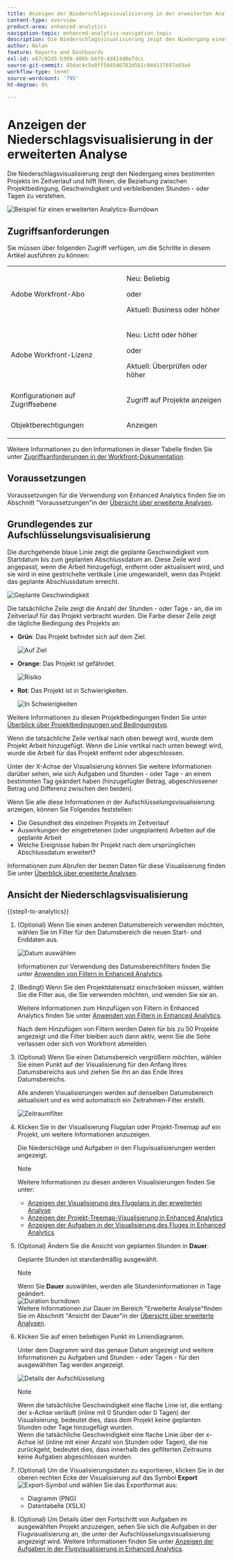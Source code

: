 ```yaml
---
title: Anzeigen der Niederschlagsvisualisierung in der erweiterten Analyse
content-type: overview
product-area: enhanced-analytics
navigation-topic: enhanced-analytics-navigation-topic
description: Die Niederschlagsvisualisierung zeigt den Niedergang eines bestimmten Projekts im Zeitverlauf und hilft Ihnen, die Beziehung zwischen Projektbedingung, Geschwindigkeit und verbleibenden Stunden - oder Tagen zu verstehen.
author: Nolan
feature: Reports and Dashboards
exl-id: e67c92d5-b309-406b-b6f0-4d414d0e7dcc
source-git-commit: 45dac4c5e8ff584546783d561c04d137697a03a4
workflow-type: tm+mt
source-wordcount: '795'
ht-degree: 0%

---
```


# Anzeigen der Niederschlagsvisualisierung in der erweiterten Analyse

<!-- Audited: 12/2023 -->

Die Niederschlagsvisualisierung zeigt den Niedergang eines bestimmten Projekts im Zeitverlauf und hilft Ihnen, die Beziehung zwischen Projektbedingung, Geschwindigkeit und verbleibenden Stunden - oder Tagen zu verstehen.

![Beispiel für einen erweiterten Analytics-Burndown ](assets/burndown120623.png)

## Zugriffsanforderungen

Sie müssen über folgenden Zugriff verfügen, um die Schritte in diesem Artikel ausführen zu können:

<table style="table-layout:auto"> 
 <col> 
 <col> 
 <tbody> 
  <tr> 
   <td role="rowheader">Adobe Workfront-Abo</td> 
   <td>
      <p>Neu: Beliebig</p>
      <p>oder</p>
      <p>Aktuell: Business oder höher</p></td>
  </tr> 
  <tr> 
   <td role="rowheader">Adobe Workfront-Lizenz</td> 
   <td>
      <p>Neu: Licht oder höher</p>
      <p>oder</p>
      <p>Aktuell: Überprüfen oder höher</p>
   </td> 
  </tr> 
  <tr> 
   <td role="rowheader">Konfigurationen auf Zugriffsebene</td> 
   <td> <p>Zugriff auf Projekte anzeigen</p> </td> 
  </tr> 
  <tr> 
   <td role="rowheader">Objektberechtigungen</td> 
   <td> <p>Anzeigen</p> </td>
  </tr> 
 </tbody> 
</table>

Weitere Informationen zu den Informationen in dieser Tabelle finden Sie unter [Zugriffsanforderungen in der Workfront-Dokumentation](/help/quicksilver/administration-and-setup/add-users/access-levels-and-object-permissions/access-level-requirements-in-documentation.md).

## Voraussetzungen

Voraussetzungen für die Verwendung von Enhanced Analytics finden Sie im Abschnitt &quot;Voraussetzungen&quot;in der [Übersicht über erweiterte Analysen](../enhanced-analytics/enhanced-analytics-overview.md).

## Grundlegendes zur Aufschlüsselungsvisualisierung

Die durchgehende blaue Linie zeigt die geplante Geschwindigkeit vom Startdatum bis zum geplanten Abschlussdatum an. Diese Zeile wird angepasst, wenn die Arbeit hinzugefügt, entfernt oder aktualisiert wird, und sie wird in eine gestrichelte vertikale Linie umgewandelt, wenn das Projekt das geplante Abschlussdatum erreicht.

![ Geplante Geschwindigkeit](assets/burndown-planned-line.png)

Die tatsächliche Zeile zeigt die Anzahl der Stunden - oder Tage - an, die im Zeitverlauf für das Projekt verbracht wurden. Die Farbe dieser Zeile zeigt die tägliche Bedingung des Projekts an:

* **Grün**: Das Projekt befindet sich auf dem Ziel.

  ![Auf Ziel](assets/burndown-green.png)

* **Orange**: Das Projekt ist gefährdet.

  ![Risiko](assets/burndown-orange.png)

* **Rot**: Das Projekt ist in Schwierigkeiten.

  ![In Schwierigkeiten](assets/burndown-red.png)

Weitere Informationen zu diesen Projektbedingungen finden Sie unter [Überblick über Projektbedingungen und Bedingungstyp](../manage-work/projects/manage-projects/project-condition-and-condition-type.md).

Wenn die tatsächliche Zeile vertikal nach oben bewegt wird, wurde dem Projekt Arbeit hinzugefügt. Wenn die Linie vertikal nach unten bewegt wird, wurde die Arbeit für das Projekt entfernt oder abgeschlossen.

Unter der X-Achse der Visualisierung können Sie weitere Informationen darüber sehen, wie sich Aufgaben und Stunden - oder Tage - an einem bestimmten Tag geändert haben (hinzugefügter Betrag, abgeschlossener Betrag und Differenz zwischen den beiden).

Wenn Sie alle diese Informationen in der Aufschlüsselungsvisualisierung anzeigen, können Sie Folgendes feststellen:

* Die Gesundheit des einzelnen Projekts im Zeitverlauf
* Auswirkungen der eingetretenen (oder ungeplanten) Arbeiten auf die geplante Arbeit
* Welche Ereignisse haben Ihr Projekt nach dem ursprünglichen Abschlussdatum erweitert?

Informationen zum Abrufen der besten Daten für diese Visualisierung finden Sie unter [Überblick über erweiterte Analysen](../enhanced-analytics/enhanced-analytics-overview.md).

## Ansicht der Niederschlagsvisualisierung

{{step1-to-analytics}}

1. (Optional) Wenn Sie einen anderen Datumsbereich verwenden möchten, wählen Sie im Filter für den Datumsbereich die neuen Start- und Enddaten aus.

   ![Datum auswählen](assets/filters-select-date-range-350x344.png)

   Informationen zur Verwendung des Datumsbereichfilters finden Sie unter [Anwenden von Filtern in Enhanced Analytics](../enhanced-analytics/use-enhanced-analytics-filters.md).

1. (Bedingt) Wenn Sie den Projektdatensatz einschränken müssen, wählen Sie die Filter aus, die Sie verwenden möchten, und wenden Sie sie an.

   Weitere Informationen zum Hinzufügen von Filtern in Enhanced Analytics finden Sie unter [Anwenden von Filtern in Enhanced Analytics](../enhanced-analytics/use-enhanced-analytics-filters.md).

   Nach dem Hinzufügen von Filtern werden Daten für bis zu 50 Projekte angezeigt und die Filter bleiben auch dann aktiv, wenn Sie die Seite verlassen oder sich von Workfront abmelden.

1. (Optional) Wenn Sie einen Datumsbereich vergrößern möchten, wählen Sie einen Punkt auf der Visualisierung für den Anfang Ihres Datumsbereichs aus und ziehen Sie ihn an das Ende Ihres Datumsbereichs.

   Alle anderen Visualisierungen werden auf denselben Datumsbereich aktualisiert und es wird automatisch ein Zeitrahmen-Filter erstellt.

   ![Zeitraumfilter](assets/timeframe-filter-350x220.png)

1. Klicken Sie in der Visualisierung Flugplan oder Projekt-Treemap auf ein Projekt, um weitere Informationen anzuzeigen.

   Die Niederschläge und Aufgaben in den Flugvisualisierungen werden angezeigt.

   >[!NOTE]
   >
   >Weitere Informationen zu diesen anderen Visualisierungen finden Sie unter:
   >
   >   * [Anzeigen der Visualisierung des Flugplans in der erweiterten Analyse](../enhanced-analytics/flight-plan-overview.md)
   >   * [Anzeigen der Projekt-Treemap-Visualisierung in Enhanced Analytics](../enhanced-analytics/project-treemap-overview.md)
   >   * [Anzeigen der Aufgaben in der Visualisierung des Fluges in Enhanced Analytics](../enhanced-analytics/tasks-in-flight-overview.md)
   >

1. (Optional) Ändern Sie die Ansicht von geplanten Stunden in **Dauer**.

   Geplante Stunden ist standardmäßig ausgewählt.

   >[!NOTE]
   >
   >Wenn Sie **Dauer** auswählen, werden alle Stundeninformationen in Tage geändert.\
   >![Duration burndown](assets/duration-burndown-350x112.png)\
   >Weitere Informationen zur Dauer im Bereich &quot;Erweiterte Analyse&quot;finden Sie im Abschnitt &quot;Ansicht der Dauer&quot;in der [Übersicht über erweiterte Analysen](../enhanced-analytics/enhanced-analytics-overview.md#duration-view).

1. Klicken Sie auf einen beliebigen Punkt im Liniendiagramm.

   Unter dem Diagramm wird das genaue Datum angezeigt und weitere Informationen zu Aufgaben und Stunden - oder Tagen - für den ausgewählten Tag werden angezeigt.

   ![Details der Aufschlüsselung](assets/burndown-task-and-hour-changes-350x121.png)

   >[!NOTE]
   >
   >Wenn die tatsächliche Geschwindigkeit eine flache Linie ist, die entlang der x-Achse verläuft (inline mit 0 Stunden oder 0 Tagen) der Visualisierung, bedeutet dies, dass dem Projekt keine geplanten Stunden oder Tage hinzugefügt wurden.\
   >Wenn die tatsächliche Geschwindigkeit eine flache Linie über der x-Achse ist (inline mit einer Anzahl von Stunden oder Tagen), die nie zurückgeht, bedeutet dies, dass innerhalb des gefilterten Zeitraums keine Aufgaben abgeschlossen wurden.

1. (Optional) Um die Visualisierungsdaten zu exportieren, klicken Sie in der oberen rechten Ecke der Visualisierung auf das Symbol **Export** ![Export-Symbol](assets/export.png) und wählen Sie das Exportformat aus:

   * Diagramm (PNG)
   * Datentabelle (XSLX)

1. (Optional) Um Details über den Fortschritt von Aufgaben im ausgewählten Projekt anzuzeigen, sehen Sie sich die Aufgaben in der Flugvisualisierung an, die unter der Aufschlüsselungsvisualisierung angezeigt wird. Weitere Informationen finden Sie unter [Anzeigen der Aufgaben in der Flugvisualisierung in Enhanced Analytics](/help/quicksilver/enhanced-analytics/tasks-in-flight-overview.md).
